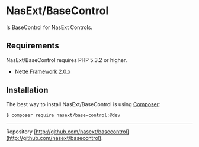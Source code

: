 NasExt/BaseControl
===========================

Is BaseControl for NasExt Controls.

Requirements
------------

NasExt/BaseControl requires PHP 5.3.2 or higher.

- [Nette Framework 2.0.x](https://github.com/nette/nette)


Installation
-----------

The best way to install NasExt/BaseControl is using  [Composer](http://getcomposer.org/):

```sh
$ composer require nasext/base-control:@dev
```



-----

Repository [http://github.com/nasext/basecontrol](http://github.com/nasext/basecontrol).